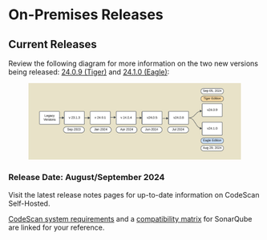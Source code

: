 # On-Premises Releases

## Current Releases&#x20;

Review the following diagram for more information on the two new versions being released: [24.0.9 (Tiger)](https://knowledgebase.autorabit.com/overview/release-notes/codescan-release-notes/on-premise-releases/release-notes-24.0.9-tiger) and [24.1.0 (Eagle)](https://knowledgebase.autorabit.com/overview/release-notes/codescan-release-notes/on-premise-releases/release-notes-24.1.0-eagle):

<figure><img src="../../../../.gitbook/assets/image (1499).png" alt=""><figcaption></figcaption></figure>

### Release Date: August/September 2024

Visit the latest release notes pages for up-to-date information on CodeScan Self-Hosted.

[CodeScan system requirements](https://knowledgebase.autorabit.com/product-guides/codescan/system-requirements-and-installation) and a [compatibility matrix](https://knowledgebase.autorabit.com/product-guides/codescan/system-requirements-and-installation#sonarqube-compatibility-matrix) for SonarQube are linked for your reference.&#x20;
